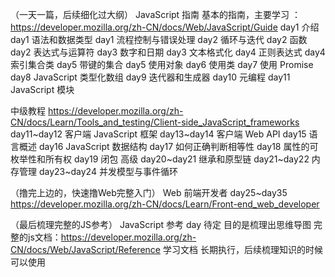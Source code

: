 

（一天一篇，后续细化过大纲）
JavaScript 指南
	基本的指南，主要学习 ：https://developer.mozilla.org/zh-CN/docs/Web/JavaScript/Guide
	day1 介绍
	day1 语法和数据类型
	day1 流程控制与错误处理
	day2 循环与迭代
	day2 函数
	day2 表达式与运算符
	day3 数字和日期
	day3 文本格式化
	day4 正则表达式
	day4 索引集合类
	day5 带键的集合
	day5 使用对象
	day6 使用类
	day7 使用 Promise
	day8 JavaScript 类型化数组
	day9 迭代器和生成器
	day10 元编程
	day11 JavaScript 模块

中级教程 
	https://developer.mozilla.org/zh-CN/docs/Learn/Tools_and_testing/Client-side_JavaScript_frameworks
	day11~day12 客户端 JavaScript 框架
	day13~day14 客户端 Web API
	day15 语言概述
	day16 JavaScript 数据结构
	day17 如何正确判断相等性
	day18 属性的可枚举性和所有权
	day19 闭包
高级
	day20~day21 继承和原型链
	day21~day22 内存管理
	day23~day24 并发模型与事件循环

（撸完上边的，快速撸Web完整入门）
Web 前端开发者
	day25~day35
	https://developer.mozilla.org/zh-CN/docs/Learn/Front-end_web_developer

（最后梳理完整的JS参考）
JavaScript 参考
	day 待定 目的是梳理出思维导图
	完整的js文档：https://developer.mozilla.org/zh-CN/docs/Web/JavaScript/Reference
学习文档 长期执行，后续梳理知识的时候可以使用